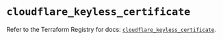 # `cloudflare_keyless_certificate`

Refer to the Terraform Registry for docs: [`cloudflare_keyless_certificate`](https://registry.terraform.io/providers/cloudflare/cloudflare/4.33.0/docs/resources/keyless_certificate).
